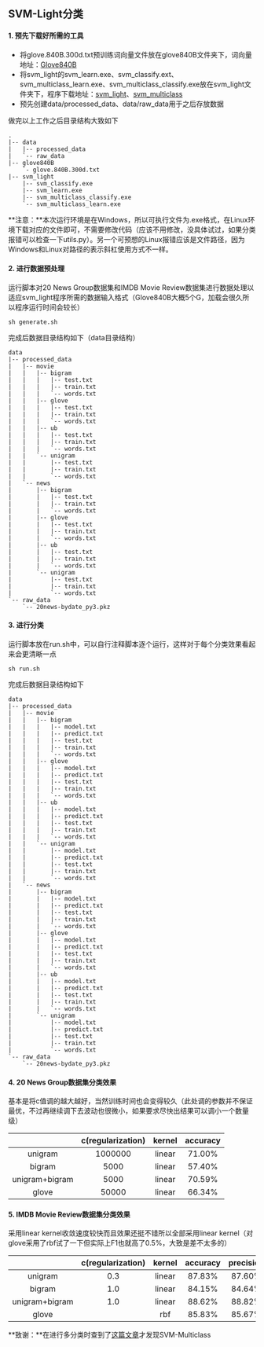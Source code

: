 ## SVM-Light分类

#### 1. 预先下载好所需的工具

- 将glove.840B.300d.txt预训练词向量文件放在glove840B文件夹下，词向量地址：[Glove840B](https://nlp.stanford.edu/data/glove.840B.300d.zip)
- 将svm_light的svm_learn.exe、svm_classify.ext、svm_multiclass_learn.exe、svm_multiclass_classify.exe放在svm_light文件夹下，程序下载地址：[svm_light](https://www.cs.cornell.edu/people/tj/svm_light/)、[svm_multiclass](https://www.cs.cornell.edu/people/tj/svm_light/svm_multiclass.html)
- 预先创建data/processed_data、data/raw_data用于之后存放数据

做完以上工作之后目录结构大致如下

```
.
|-- data
|   |-- processed_data
|   `-- raw_data
|-- glove840B
    `- glove.840B.300d.txt
|-- svm_light
    |-- svm_classify.exe
    |-- svm_learn.exe
    |-- svm_multiclass_classify.exe
    `-- svm_multiclass_learn.exe
```

**注意：**本次运行环境是在Windows，所以可执行文件为.exe格式，在Linux环境下载对应的文件即可，不需要修改代码（应该不用修改，没具体试过，如果分类报错可以检查一下utils.py）。另一个可预想的Linux报错应该是文件路径，因为Windows和Linux对路径的表示斜杠使用方式不一样。



#### 2. 进行数据预处理

运行脚本对20 News Group数据集和IMDB Movie Review数据集进行数据处理以适应svm_light程序所需的数据输入格式（Glove840B大概5个G，加载会很久所以程序运行时间会较长）

```shell
sh generate.sh
```

完成后数据目录结构如下（data目录结构）

```
data
|-- processed_data
|   |-- movie
|   |   |-- bigram
|   |   |   |-- test.txt
|   |   |   |-- train.txt
|   |   |   `-- words.txt
|   |   |-- glove
|   |   |   |-- test.txt
|   |   |   |-- train.txt
|   |   |   `-- words.txt
|   |   |-- ub
|   |   |   |-- test.txt
|   |   |   |-- train.txt
|   |   |   `-- words.txt
|   |   `-- unigram
|   |       |-- test.txt
|   |       |-- train.txt
|   |       `-- words.txt
|   `-- news
|       |-- bigram
|       |   |-- test.txt
|       |   |-- train.txt
|       |   `-- words.txt
|       |-- glove
|       |   |-- test.txt
|       |   |-- train.txt
|       |   `-- words.txt
|       |-- ub
|       |   |-- test.txt
|       |   |-- train.txt
|       |   `-- words.txt
|       `-- unigram
|           |-- test.txt
|           |-- train.txt
|           `-- words.txt
`-- raw_data
    `-- 20news-bydate_py3.pkz
```



#### 3. 进行分类

运行脚本放在run.sh中，可以自行注释脚本逐个运行，这样对于每个分类效果看起来会更清晰一点

```shell
sh run.sh
```

完成后数据目录结构如下

```
data
|-- processed_data
|   |-- movie
|   |   |-- bigram
|   |   |   |-- model.txt
|   |   |   |-- predict.txt
|   |   |   |-- test.txt
|   |   |   |-- train.txt
|   |   |   `-- words.txt
|   |   |-- glove
|   |   |   |-- model.txt
|   |   |   |-- predict.txt
|   |   |   |-- test.txt
|   |   |   |-- train.txt
|   |   |   `-- words.txt
|   |   |-- ub
|   |   |   |-- model.txt
|   |   |   |-- predict.txt
|   |   |   |-- test.txt
|   |   |   |-- train.txt
|   |   |   `-- words.txt
|   |   `-- unigram
|   |       |-- model.txt
|   |       |-- predict.txt
|   |       |-- test.txt
|   |       |-- train.txt
|   |       `-- words.txt
|   `-- news
|       |-- bigram
|       |   |-- model.txt
|       |   |-- predict.txt
|       |   |-- test.txt
|       |   |-- train.txt
|       |   `-- words.txt
|       |-- glove
|       |   |-- model.txt
|       |   |-- predict.txt
|       |   |-- test.txt
|       |   |-- train.txt
|       |   `-- words.txt
|       |-- ub
|       |   |-- model.txt
|       |   |-- predict.txt
|       |   |-- test.txt
|       |   |-- train.txt
|       |   `-- words.txt
|       `-- unigram
|           |-- model.txt
|           |-- predict.txt
|           |-- test.txt
|           |-- train.txt
|           `-- words.txt
`-- raw_data
    `-- 20news-bydate_py3.pkz
```



#### 4. 20 News Group数据集分类效果

基本是将c值调的越大越好，当然训练时间也会变得较久（此处调的参数并不保证最优，不过再继续调下去波动也很微小，如果要求尽快出结果可以调小一个数量级）

|                | c(regularization) | kernel | accuracy |
| :------------: | :---------------: | :----: | :------: |
|    unigram     |      1000000      | linear |  71.00%  |
|     bigram     |       5000        | linear |  57.40%  |
| unigram+bigram |       5000        | linear |  70.59%  |
|     glove      |       50000       | linear |  66.34%  |



#### 5. IMDB Movie Review数据集分类效果

采用linear kernel收敛速度较快而且效果还挺不错所以全部采用linear kernel（对glove采用了rbf试了一下但实际上F1也就高了0.5%，大致是差不太多的）

|                | c(regularization) | kernel | accuracy | precision | recall |   F1   |
| :------------: | :---------------: | :----: | :------: | :-------: | :----: | :----: |
|    unigram     |        0.3        | linear |  87.83%  |  87.60%   | 88.14% | 87.87% |
|     bigram     |        1.0        | linear |  84.15%  |  84.64%   | 83.45% | 84.04% |
| unigram+bigram |        1.0        | linear |  88.62%  |  88.82%   | 88.37% | 88.59% |
|     glove      |                   |  rbf   |  85.83%  |  85.67%   | 86.06% | 85.86% |



**致谢：**在进行多分类时查到了[这篇文章](https://gohom.win/2015/08/12/svmlight/)才发现SVM-Multiclass

